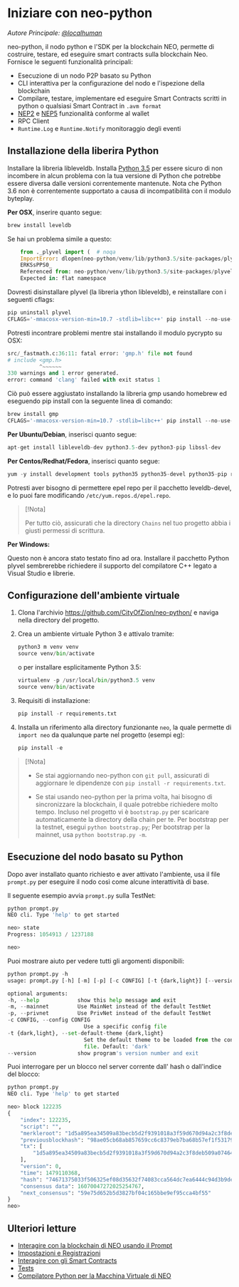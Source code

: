 # Iniziare con neo-python

*Autore Principale: [@localhuman](https://github.com/localhuman)*

neo-python, il nodo python e l'SDK per la blockchain NEO, permette di costruire, testare, ed eseguire smart contracts sulla blockchain Neo. Fornisce le seguenti funzionalità principali:

- Esecuzione di un nodo P2P basato su Python
- CLI interattiva per la configurazione del nodo e l'ispezione della blockchain
- Compilare, testare, implementare ed eseguire Smart Contracts scritti in python o qualsiasi Smart Contract in `.avm format`
- [NEP2](https://github.com/neo-project/proposals/blob/master/nep-2.mediawiki) e [NEP5](https://github.com/neo-project/proposals/blob/master/nep-5.mediawiki) funzionalità conforme al wallet
- RPC Client
- `Runtime.Log` e `Runtime.Notify` monitoraggio degli eventi

## Installazione della liberira Python

Installare la libreria libleveldb. Installa [Python 3.5](https://www.python.org/downloads/release/python-354/) per essere sicuro di non incombere in alcun problema con la tua versione di Python che potrebbe essere diversa dalle versioni correntemente mantenute. Nota che Python 3.6 non è correntemente supportato a causa di incompatibilità con il modulo byteplay.

**Per OSX**, inserire quanto segue:

```python
brew install leveldb
```

Se hai un problema simile a questo:

```python
    from ._plyvel import (  # noqa
    ImportError: dlopen(neo-python/venv/lib/python3.5/site-packages/plyvel/_plyvel.cpython-35m-darwin.so, 2): Symbol not found: __ZN7leveldb2DB4OpenERKNS_7Options
    ERKSsPPS0_
    Referenced from: neo-python/venv/lib/python3.5/site-packages/plyvel/_plyvel.cpython-35m-darwin.so
    Expected in: flat namespace
```

Dovresti disinstallare plyvel (la libreria ython libleveldb), e reinstallare con i seguenti cflags:

```python
pip uninstall plyvel
CFLAGS='-mmacosx-version-min=10.7 -stdlib=libc++' pip install --no-use-wheel plyvel --no-cache-dir --global-option=build_ext --global-option="-I/usr/local/Cellar/leveldb/1.20_2/include/" --global-option="-L/usr/local/lib"
```

Potresti incontrare problemi mentre stai installando il modulo pycrypto su OSX:

```python
src/_fastmath.c:36:11: fatal error: 'gmp.h' file not found
# include <gmp.h>
          ^~~~~~~
330 warnings and 1 error generated.
error: command 'clang' failed with exit status 1
```

Ciò può essere aggiustato installando la libreria gmp usando homebrew ed eseguendo pip install con la seguente linea di comando:

```python
brew install gmp
CFLAGS='-mmacosx-version-min=10.7 -stdlib=libc++' pip install --no-use-wheel pycrypto --no-cache-dir --global-option=build_ext --global-option="-I/usr/local/Cellar/gmp/6.1.2/include/" --global-option="-L/usr/local/lib"
```

**Per Ubuntu/Debian**, inserisci quanto segue:

```python
apt-get install libleveldb-dev python3.5-dev python3-pip libssl-dev
```

**Per Centos/Redhat/Fedora**, inserisci quanto segue:

```python
yum -y install development tools python35 python35-devel python35-pip readline-devel leveldb-devel libffi-devel
```

Potresti aver bisogno di permettere epel repo per il pacchetto leveldb-devel, e lo puoi fare modificando `/etc/yum.repos.d/epel.repo`.

> [!Nota]
>
> Per tutto ciò, assicurati che la directory `Chains` nel tuo progetto abbia i giusti permessi di scrittura. 

**Per Windows:**

Questo non è ancora stato testato fino ad ora. Installare il pacchetto Python plyvel sembrerebbe richiedere il supporto del compilatore C++ legato a Visual Studio e librerie.

## Configurazione dell'ambiente virtuale

1. Clona l'archivio <https://github.com/CityOfZion/neo-python/> e naviga nella directory del progetto. 

2. Crea un ambiente virtuale Python 3 e attivalo tramite:

   ```python
   python3 m venv venv
   source venv/bin/activate
   ```

   o per installare esplicitamente Python 3.5:

   ```python
   virtualenv -p /usr/local/bin/python3.5 venv
   source venv/bin/activate
   ```

3. Requisiti di installazione:

   ```python
   pip install -r requirements.txt
   ```

4. Installa un riferimento alla directory funzionante `neo`, la quale permette di `import neo` da qualunque parte nel progetto (esempi eg):


   ```python
   pip install -e
   ```

> [!Nota]
>
> - Se stai aggiornando neo-python con `git pull`, assicurati di aggiornare le dipendenze con `pip install -r requirements.txt`.
>
>
> - Se stai usando neo-python per la prima volta, hai bisogno di sincronizzare la blockchain, il quale potrebbe richiedere molto tempo. Incluso nel progetto vi è `bootstrap.py` per scaricare automaticamente la directory della chain per te. Per bootstrap per la testnet, esegui `python bootstrap.py`; Per bootstrap per la mainnet, usa `python bootstrap.py -m`.

## Esecuzione del nodo basato su Python

Dopo aver installato quanto richiesto e aver attivato l'ambiente, usa il file `prompt.py` per eseguire il nodo così come alcune interattività di base.

Il seguente esempio avvia `prompt.py` sulla TestNet:

```python
python prompt.py
NEO cli. Type 'help' to get started

neo> state
Progress: 1054913 / 1237188

neo>
```

Puoi mostrare aiuto per vedere tutti gli argomenti disponibili:

```python
python prompt.py -h
usage: prompt.py [-h] [-m] [-p] [-c CONFIG] [-t {dark,light}] [--version]

optional arguments:
-h, --help            show this help message and exit
-m, --mainnet         Use MainNet instead of the default TestNet
-p, --privnet         Use PrivNet instead of the default TestNet
-c CONFIG, --config CONFIG
                        Use a specific config file
-t {dark,light}, --set-default-theme {dark,light}
                        Set the default theme to be loaded from the config
                        file. Default: 'dark'
--version             show program's version number and exit
```

Puoi interrogare per un blocco nel server corrente dall' hash o dall'indice del blocco:

```python
python prompt.py
NEO cli. Type 'help' to get started

neo> block 122235
{
    "index": 122235,
    "script": "",
    "merkleroot": "1d5a895ea34509a83becb5d2f9391018a3f59d670d94a2c3f8deb509a07464bd",
    "previousblockhash": "98ae05cb68ab857659cc6c8379eb7ba68b57ef1f5317904c295341d82d0a1713",
    "tx": [
        "1d5a895ea34509a83becb5d2f9391018a3f59d670d94a2c3f8deb509a07464bd"
    ],
    "version": 0,
    "time": 1479110368,
    "hash": "74671375033f506325ef08d35632f74083cca564dc7ea6444c94d3b9dec3f61b",
    "consensus data": 16070047272025254767,
    "next_consensus": "59e75d652b5d3827bf04c165bbe9ef95cca4bf55"
}
neo>
```

## Ulteriori letture

- [Interagire con la blockchain di NEO usando il Prompt](python\prompt.md)
- [Impostazioni e Registrazioni](python\logging.md)
- [Interagire con gli Smart Contracts](python\smartcont.md)
- [Tests](python\tests.md)
- [Compilatore Python per la Macchina Virtuale di NEO](python\compiler.md)
